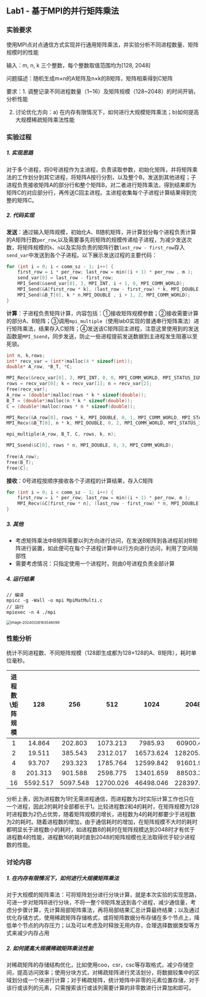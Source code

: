 ## Lab1 - 基于MPI的并行矩阵乘法

### 实验要求

使用MPI点对点通信方式实现并行通用矩阵乘法，并实验分析不同进程数量、矩阵规模时的性能

输入：m, n, k 三个整数，每个整数取值范围均为[128, 2048]

问题描述：随机生成m×n的A矩阵及n×k的B矩阵，矩阵相乘得到C矩阵

要求：1. 调整记录不同进程数量（1\~16）及矩阵规模（128\~2048）的时间开销，分析性能

2. 讨论优化方向：a) 在内存有限情况下，如何进行大规模矩阵乘法；b)如何提高大规模稀疏矩阵乘法性能

### 实验过程

##### 1. 实现思路

对于多个进程，将0号进程作为主进程，负责读取参数，初始化矩阵，并将矩阵乘法的工作划分到其它进程，将矩阵A按行分割，以及整个B，发送到其他进程；子进程负责接收矩阵A的部分行和整个矩阵B，对二者进行矩阵乘法，得到结果即为矩阵C的对应部分行，再传送C回主进程。主进程收集每个子进程计算结果得到完整的矩阵C。

##### 2. 代码实现

**发送**：通过输入矩阵规模，初始化A、B随机矩阵，并计算划分每个进程负责计算的A矩阵行数``per_row``,以及需要事先将矩阵的规模传递给子进程，为减少发送次数，将矩阵规模的``k``、``n``以及实际负责的矩阵行数``last_row - first_row``存入``send_var``中发送到各个子进程。以下展示发送过程的主要代码：

```c
for (int i = 0; i < comm_sz - 1; i++) {
    first_row = i * per_row; last_row = min((i + 1) * per_row , m );
    send_var[0] = last_row - first_row;               
    MPI_Send(&send_var[0], 3, MPI_INT, i + 1, 0, MPI_COMM_WORLD);
    MPI_Send(&A[first_row * k], (last_row - first_row) * k, MPI_DOUBLE, i + 1, 1, MPI_COMM_WORLD);
    MPI_Send(&B_T[0], k * n,MPI_DOUBLE , i + 1, 2, MPI_COMM_WORLD);
}
```

**计算**：子进程负责矩阵计算，内容包括：①接收矩阵规模参数；②接收需要计算的部分A、B矩阵；③调用``mpi_multiple``（使用lab0实现的普通串行矩阵乘法）进行矩阵乘法，结果存入C矩阵；④发送该C矩阵回主进程，注意这里使用到的发送函数是``MPI_Ssend``，同步发送，防止一些进程提前发送数据到主进程发生阻塞以至死锁。

```c
int n, k,rows;
int* recv_var = (int*)malloc(4 * sizeof(int));
double* A_row, *B_T, *C;

MPI_Recv(&recv_var[0], 3, MPI_INT, 0, 0, MPI_COMM_WORLD, MPI_STATUS_IGNORE);
rows = recv_var[0]; k = recv_var[1]; n = recv_var[2];
free(recv_var);
A_row = (double*)malloc(rows * k * sizeof(double));
B_T = (double*)malloc(n * k * sizeof(double));
C = (double*)malloc(rows * n * sizeof(double));

MPI_Recv(&A_row[0], rows * k, MPI_DOUBLE, 0, 1, MPI_COMM_WORLD, MPI_STATUS_IGNORE);
MPI_Recv(&B_T[0], n * k, MPI_DOUBLE, 0, 2, MPI_COMM_WORLD, MPI_STATUS_IGNORE);

mpi_multiple(A_row, B_T, C, rows, k, n);

MPI_Ssend(&C[0], rows * n, MPI_DOUBLE, 0, 3, MPI_COMM_WORLD);
       
free(A_row);
free(B_T);
free(C);
```

**接收**：0号进程按顺序接收各个子进程的计算结果，存入C矩阵

```c
for (int i = 0; i < comm_sz - 1; i++) {
    first_row = i * per_row; last_row = min((i + 1) * per_row, m );
    MPI_Recv(&C[first_row * n], (last_row - first_row) * n, MPI_DOUBLE, i + 1, 3, MPI_COMM_WORLD, MPI_STATUS_IGNORE);
} 
```

##### 3. 其他

- 考虑矩阵乘法中B矩阵需要以列方向进行访问，在发送B矩阵到各进程前对B矩阵进行装置，如此便可在每个子进程计算中以行方向进行访问，利用了空间局部性
- 需要考虑情况：只指定使用一个进程时，则由0号进程负责全部计算

##### 4. 运行结果

```shell
// 编译
mpicc -g -Wall -o mpi MpiMatMulti.c
// 运行
mpiexec -n 4 ./mpi
```

<img src="https://gitee.com/e-year/images/raw/master/img/202403261635986.png" alt="image-20240326163546099" style="zoom:67%;" />

### 性能分析

统计不同进程数、不同矩阵规模（128即生成都为128×128的A、B矩阵），耗时单位毫秒。

| 进程数\矩阵规模 |   128    |   256    |    512    |   1024    |    2048    |
| :-------------: | :------: | :------: | :-------: | :-------: | :--------: |
|        1        |  14.864  | 202.803  | 1073.213  |  7985.93  | 60900.499  |
|        2        |  19.511  | 385.543  | 2312.017  | 16573.624 | 128205.601 |
|        4        |  93.707  | 293.323  | 1785.764  | 12599.842 | 91601.921  |
|        8        | 201.313  | 901.588  | 2598.775  | 13401.659 | 88503.306  |
|       16        | 5592.517 | 5097.548 | 12700.026 | 46498.046 | 228397.445 |

分析上表，因为进程数为1时无需进程通信，而进程数为2时实际计算工作也只在一个进程，因此2的耗时全部都长于1。比较进程数2和4的耗时，在矩阵规模为128时进程数为2仍占优势，随着矩阵规模的增长，进程数为4的耗时都要少于进程数为2的耗时。随着进程数的增加，由于通信耗时的增加，在矩阵规模不大时的耗时都明显长于进程数小的耗时，如进程数8的耗时在矩阵规模达到2048时才有优于进程数4的性能，进程数16的耗时直到2048的矩阵规模也无法取得优于较少进程数的性能。

### 讨论内容

##### 1. 在内存有限情况下，如何进行大规模矩阵乘法

对于大规模的矩阵乘法：可将矩阵划分进行分块计算，就是本次实验的实现思路，可进一步对矩阵B进行分块，不将一整个B矩阵发送到各个进程，减少通信量，考虑分步骤计算，先计算局部矩阵乘法，再将局部结果汇总计算最终结果；以及通过优化存储方式，使用稀疏矩阵存储格式，或将矩阵数据分布存储在多个节点上，降低单个节点的内存压力；以及可以考虑及时释放无用内存，合理选择数据类型等方式来减少内存占用

##### 2. 如何提高大规模稀疏矩阵乘法性能

对稀疏矩阵的存储结构优化，比如使用coo，csr，csc等存取格式，减少存储空间，提高访问效率；使用分块方式，对稀疏矩阵进行灵活划分，将数据较集中的区域划分成一个块进行计算；对于稀疏矩阵，统计矩阵中非零的元素位置存储，对于该行或该列的元素，只需搜索该行或该列需要计算的非零数进行计算加和即可。
